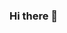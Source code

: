 ### Hi there 👋

<!--
**FangYoutube/FangYoutube** is a ✨ _special_ ✨ repository because its `README.md` (this file) appears on your GitHub profile.


### Projects
Discord Bot - [here](F4NGDEV/helix)
